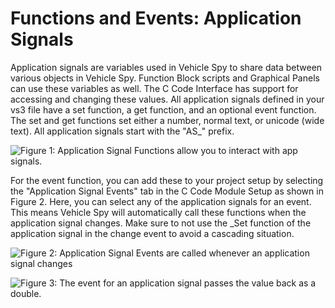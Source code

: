 # Functions and Events: Application Signals

Application signals are variables used in Vehicle Spy to share data between various objects in Vehicle Spy. Function Block scripts and Graphical Panels can use these variables as well. The C Code Interface has support for accessing and changing these values. All application signals defined in your vs3 file have a set function, a get function, and an optional event function.  The set and get functions set either a number, normal text, or unicode (wide text).  All application signals start with the "AS\_" prefix.

![Figure 1: Application Signal Functions allow you to interact with app signals.](../../../../.gitbook/assets/appsignal\_functions.gif)

For the event function, you can add these to your project setup by selecting the "Application Signal Events" tab in the C Code Module Setup as shown in Figure 2. Here, you can select any of the application signals for an event. This means Vehicle Spy will automatically call these functions when the application signal changes. Make sure to not use the \_Set function of the application signal in the change event to avoid a cascading situation.

![Figure 2: Application Signal Events are called whenever an application signal changes](../../../../.gitbook/assets/appsignal\_event.gif)

![Figure 3: The event for an application signal passes the value back as a double.](../../../../.gitbook/assets/appsignal\_event\_code.gif)
